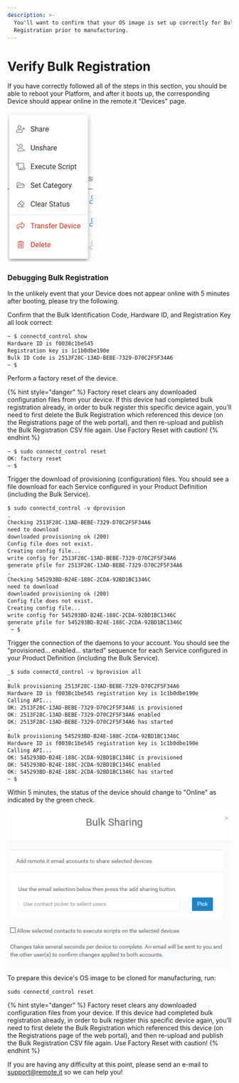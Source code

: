 ```yaml
---
description: >-
  You'll want to confirm that your OS image is set up correctly for Bulk
  Registration prior to manufacturing.
---
```


# Verify Bulk Registration

If you have correctly followed all of the steps in this section, you should be able to reboot your Platform, and after it boots up, the corresponding Device should appear online in the remote.it "Devices" page.

![](../../.gitbook/assets/image%20%28368%29.png)

### Debugging Bulk Registration

In the unlikely event that your Device does not appear online with 5 minutes after booting, please try the following.

Confirm that the Bulk Identification Code, Hardware ID, and Registration Key all look correct:

```text
~ $ connectd_control show
Hardware ID is f0038c1be545
Registration key is 1c1b0dbe190e
Bulk ID Code is 2513F28C-13AD-BEBE-7329-D70C2F5F34A6
~ $
```

Perform a factory reset of the device.

{% hint style="danger" %}
Factory reset clears any downloaded configuration files from your device.  If this device had completed bulk registration already, in order to bulk register this specific device again, you’ll need to first delete the Bulk Registration which referenced this device \(on the Registrations page of the web portal\), and then re-upload and publish the Bulk Registration CSV file again. Use Factory Reset with caution!
{% endhint %}

```text
~ $ sudo connectd_control reset
OK: factory reset
~ $
```

Trigger the download of provisioning \(configuration\) files.  You should see a file download for each Service configured in your Product Definition \(including the Bulk Service\).

```text
$ sudo connectd_control -v dprovision
.
Checking 2513F28C-13AD-BEBE-7329-D70C2F5F34A6
need to download
downloaded provisioning ok (200)
Config file does not exist.
Creating config file...
write config for 2513F28C-13AD-BEBE-7329-D70C2F5F34A6
generate pfile for 2513F28C-13AD-BEBE-7329-D70C2F5F34A6
.
Checking 545293BD-B24E-188C-2CDA-92BD1BC1346C
need to download
downloaded provisioning ok (200)
Config file does not exist.
Creating config file...
write config for 545293BD-B24E-188C-2CDA-92BD1BC1346C
generate pfile for 545293BD-B24E-188C-2CDA-92BD1BC1346C
 ~ $
```

Trigger the connection of the daemons to your account.  You should see the "provisioned... enabled... started" sequence for each Service configured in your Product Definition \(including the Bulk Service\).

```text
_$ sudo connectd_control -v bprovision all
.
Bulk provisioning 2513F28C-13AD-BEBE-7329-D70C2F5F34A6
Hardware ID is f0038c1be545 registration key is 1c1b0dbe190e
Calling API...
OK: 2513F28C-13AD-BEBE-7329-D70C2F5F34A6 is provisioned
OK: 2513F28C-13AD-BEBE-7329-D70C2F5F34A6 enabled
OK: 2513F28C-13AD-BEBE-7329-D70C2F5F34A6 has started
.
Bulk provisioning 545293BD-B24E-188C-2CDA-92BD1BC1346C
Hardware ID is f0038c1be545 registration key is 1c1b0dbe190e
Calling API...
OK: 545293BD-B24E-188C-2CDA-92BD1BC1346C is provisioned
OK: 545293BD-B24E-188C-2CDA-92BD1BC1346C enabled
OK: 545293BD-B24E-188C-2CDA-92BD1BC1346C has started
~ $
```

Within 5 minutes, the status of the device should change to "Online" as indicated by the green check.

![](../../.gitbook/assets/image%20%28372%29.png)

To prepare this device's OS image to be cloned for manufacturing, run:

```text
sudo connectd_control reset
```

{% hint style="danger" %}
Factory reset clears any downloaded configuration files from your device.  If this device had completed bulk registration already, in order to bulk register this specific device again, you’ll need to first delete the Bulk Registration which referenced this device \(on the Registrations page of the web portal\), and then re-upload and publish the Bulk Registration CSV file again. Use Factory Reset with caution!
{% endhint %}

If you are having any difficulty at this point, please send an e-mail to support@remote.it so we can help you!

